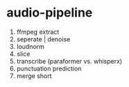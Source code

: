 # audio-pipeline

1. ffmpeg extract
2. seperate | denoise
3. loudnorm
4. slice
5. transcribe (paraformer vs. whisperx)
6. punctuation prediction
7. merge short
